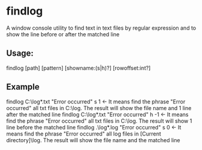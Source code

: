 # findlog
A window console utility to find text in text files by regular expression and to show the line before or after the matched line
## Usage: 
findlog [path] [pattern] [showname:(s|h)?] [rowoffset:int?]

## Example
findlog C:\log\*.txt "Error occurred" s 1
<- It means find the phrase "Error occurred" all txt files in C:\log. The result will show the file name and 1 line after the matched line
findlog C:\log\*.txt "Error occurred" h -1
<- It means find the phrase "Error occurred" all txt files in C:\log. The result will show 1 line before the matched line
findlog .\log\*.log "Error occurred" s 0
<- It means find the phrase "Error occurred" all log files in [Current directory]\log. The result will show the file name and the matched line
